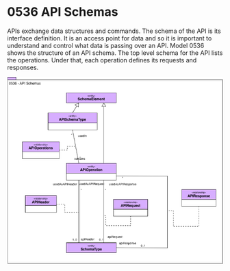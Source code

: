 <!-- SPDX-License-Identifier: CC-BY-4.0 -->
<!-- Copyright Contributors to the ODPi Egeria project. -->

# 0536 API Schemas

APIs exchange data structures and commands.
The schema of the API is its interface definition.
It is an access point for data and so it is important to
understand and control what data is passing over an API.
Model 0536 shows the structure of an API schema.
The top level schema for the API lists the operations.
Under that, each operation defines its requests and responses.

![UML](0536-API-Schemas.png)